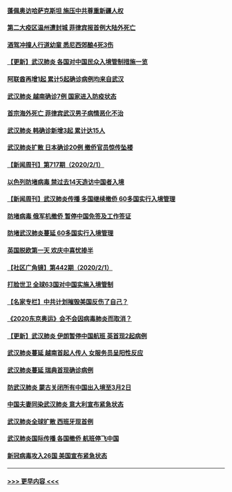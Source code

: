 #### [蓬佩奥访哈萨克斯坦 施压中共尊重新疆人权](../pages/prog202/a102767395.md?t=02030633) 
#### [第二大疫区温州遭封城 菲律宾报首例大陆外死亡](../pages/prog202/a102767388.md?t=02030633) 
#### [酒驾冲撞人行道幼童 悉尼西郊酿4死3伤](../pages/prog202/a102767238.md?t=02030633) 
#### [【更新】武汉肺炎 各国对中国民众入境管制措施一览](../pages/prog202/a102767170.md?t=02030633) 
#### [阿联酋再增1起 累计5起确诊病例均来自武汉](../pages/prog202/a102767207.md?t=02030633) 
#### [武汉肺炎 越南确诊7例 国家进入防疫状态](../pages/prog202/a102767186.md?t=02030633) 
#### [首宗海外死亡 菲律宾武汉男子病情恶化不治](../pages/prog202/a102767150.md?t=02030633) 
#### [武汉肺炎 韩确诊新增3起 累计达15人](../pages/prog202/a102767132.md?t=02030633) 
#### [武汉肺炎扩散 日本确诊20例 撤侨官员惊传坠楼](../pages/prog202/a102767109.md?t=02030633) 
#### [【新闻周刊】第717期（2020/2/1）](../pages/prog202/a102767114.md?t=02030633) 
#### [以色列防堵病毒 禁过去14天造访中国者入境](../pages/prog202/a102767091.md?t=02030633) 
#### [【新闻周刊】武汉肺炎传播 多国继续撤侨 60多国实行入境管理](../pages/prog202/a102767044.md?t=02030633) 
#### [防堵病毒 俄军机撤侨 暂停中国免签及工作签证](../pages/prog202/a102767084.md?t=02030633) 
#### [防堵武汉肺炎蔓延 60多国实行入境管理](../pages/prog202/a102766756.md?t=02030633) 
#### [英国脱欧第一天 欢庆中喜忧掺半](../pages/prog202/a102766971.md?t=02030633) 
#### [【社区广角镜】第442期（2020/2/1）](../pages/prog202/a102766826.md?t=02030633) 
#### [打脸世卫 全球63国对中国实施入境管制](../pages/prog202/a102766497.md?t=02030633) 
#### [【名家专栏】中共计划摧毁美国反伤了自己？](../pages/prog202/a102766174.md?t=02030633) 
#### [《2020东京奥运》会不会因病毒肺炎而取消？](../pages/prog202/a102766393.md?t=02030633) 
#### [【更新】武汉肺炎 伊朗暂停中国航班 英首现2起病例](../pages/prog202/a102758911.md?t=02030633) 
#### [武汉肺炎蔓延  越南首起人传人 女服务员呈阳性反应](../pages/prog202/a102766314.md?t=02030633) 
#### [武汉肺炎蔓延 瑞典首现确诊病例](../pages/prog202/a102766272.md?t=02030633) 
#### [防武汉肺炎 蒙古关闭所有中国出入境至3月2日](../pages/prog202/a102766187.md?t=02030633) 
#### [中国夫妻同染武汉肺炎 意大利宣布紧急状态](../pages/prog202/a102766160.md?t=02030633) 
#### [武汉肺炎全球扩散 西班牙现首例](../pages/prog202/a102766142.md?t=02030633) 
#### [武汉肺炎国际传播 各国撤侨 航班停飞中国](../pages/prog202/a102765851.md?t=02030633) 
#### [新冠病毒攻入26国 美国宣布紧急状态](../pages/prog202/a102766042.md?t=02030633) 

----
#### [ >>> 更早内容 <<< ](../indexes/prog202-earlier.md)
